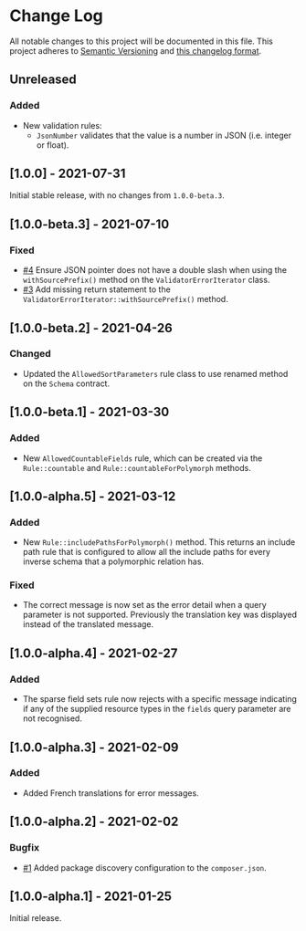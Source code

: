 # Change Log

All notable changes to this project will be documented in this file. This project adheres to
[Semantic Versioning](http://semver.org/) and [this changelog format](http://keepachangelog.com/).

## Unreleased

### Added

- New validation rules:
    - `JsonNumber` validates that the value is a number in JSON (i.e. integer or float).

## [1.0.0] - 2021-07-31

Initial stable release, with no changes from `1.0.0-beta.3`.

## [1.0.0-beta.3] - 2021-07-10

### Fixed

- [#4](https://github.com/laravel-json-api/validation/issues/4) Ensure JSON pointer does not have a double slash when
  using the `withSourcePrefix()` method on the `ValidatorErrorIterator` class.
- [#3](https://github.com/laravel-json-api/validation/pull/3) Add missing return statement to the
  `ValidatorErrorIterator::withSourcePrefix()` method.

## [1.0.0-beta.2] - 2021-04-26

### Changed

- Updated the `AllowedSortParameters` rule class to use renamed method on the `Schema` contract.

## [1.0.0-beta.1] - 2021-03-30

### Added

- New `AllowedCountableFields` rule, which can be created via the `Rule::countable` and `Rule::countableForPolymorph`
  methods.

## [1.0.0-alpha.5] - 2021-03-12

### Added

- New `Rule::includePathsForPolymorph()` method. This returns an include path rule that is configured to allow all the
  include paths for every inverse schema that a polymorphic relation has.

### Fixed

- The correct message is now set as the error detail when a query parameter is not supported. Previously the translation
  key was displayed instead of the translated message.

## [1.0.0-alpha.4] - 2021-02-27

### Added

- The sparse field sets rule now rejects with a specific message indicating if any of the supplied resource types in the
  `fields` query parameter are not recognised.

## [1.0.0-alpha.3] - 2021-02-09

### Added

- Added French translations for error messages.

## [1.0.0-alpha.2] - 2021-02-02

### Bugfix

- [#1](https://github.com/laravel-json-api/validation/issues/1)
  Added package discovery configuration to the `composer.json`.

## [1.0.0-alpha.1] - 2021-01-25

Initial release.
